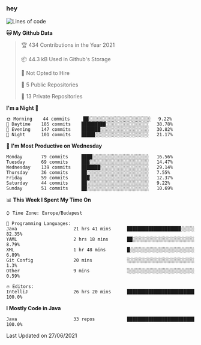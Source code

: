 ### hey

<!--START_SECTION:waka-->
![Lines of code](https://img.shields.io/badge/From%20Hello%20World%20I%27ve%20Written-50105%20lines%20of%20code-blue)

**🐱 My Github Data** 

> 🏆 434 Contributions in the Year 2021
 > 
> 📦 44.3 kB Used in Github's Storage 
 > 
> 🚫 Not Opted to Hire
 > 
> 📜 5 Public Repositories 
 > 
> 🔑 13 Private Repositories  
 > 
**I'm a Night 🦉** 

```text
🌞 Morning    44 commits     ██░░░░░░░░░░░░░░░░░░░░░░░   9.22% 
🌆 Daytime    185 commits    █████████░░░░░░░░░░░░░░░░   38.78% 
🌃 Evening    147 commits    ███████░░░░░░░░░░░░░░░░░░   30.82% 
🌙 Night      101 commits    █████░░░░░░░░░░░░░░░░░░░░   21.17%

```
📅 **I'm Most Productive on Wednesday** 

```text
Monday       79 commits     ████░░░░░░░░░░░░░░░░░░░░░   16.56% 
Tuesday      69 commits     ███░░░░░░░░░░░░░░░░░░░░░░   14.47% 
Wednesday    139 commits    ███████░░░░░░░░░░░░░░░░░░   29.14% 
Thursday     36 commits     ██░░░░░░░░░░░░░░░░░░░░░░░   7.55% 
Friday       59 commits     ███░░░░░░░░░░░░░░░░░░░░░░   12.37% 
Saturday     44 commits     ██░░░░░░░░░░░░░░░░░░░░░░░   9.22% 
Sunday       51 commits     ██░░░░░░░░░░░░░░░░░░░░░░░   10.69%

```


📊 **This Week I Spent My Time On** 

```text
⌚︎ Time Zone: Europe/Budapest

💬 Programming Languages: 
Java                     21 hrs 41 mins      ████████████████████░░░░░   82.35% 
YAML                     2 hrs 18 mins       ██░░░░░░░░░░░░░░░░░░░░░░░   8.79% 
XML                      1 hr 48 mins        █░░░░░░░░░░░░░░░░░░░░░░░░   6.89% 
Git Config               20 mins             ░░░░░░░░░░░░░░░░░░░░░░░░░   1.3% 
Other                    9 mins              ░░░░░░░░░░░░░░░░░░░░░░░░░   0.59%

🔥 Editors: 
IntelliJ                 26 hrs 20 mins      █████████████████████████   100.0%

```

**I Mostly Code in Java** 

```text
Java                     33 repos            █████████████████████████   100.0%

```



 Last Updated on 27/06/2021
<!--END_SECTION:waka-->
